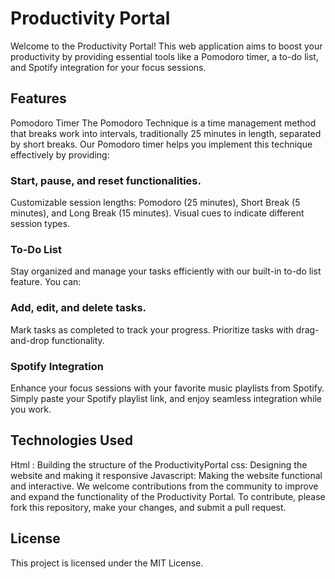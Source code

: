 # Productivity Portal
Welcome to the Productivity Portal! This web application aims to boost your productivity by providing essential tools like a Pomodoro timer, a to-do list, and Spotify integration for your focus sessions.

## Features
Pomodoro Timer
The Pomodoro Technique is a time management method that breaks work into intervals, traditionally 25 minutes in length, separated by short breaks. Our Pomodoro timer helps you implement this technique effectively by providing:

### Start, pause, and reset functionalities.
Customizable session lengths: Pomodoro (25 minutes), Short Break (5 minutes), and Long Break (15 minutes).
Visual cues to indicate different session types.
### To-Do List
Stay organized and manage your tasks efficiently with our built-in to-do list feature. You can:

### Add, edit, and delete tasks.
Mark tasks as completed to track your progress.
Prioritize tasks with drag-and-drop functionality.
### Spotify Integration
Enhance your focus sessions with your favorite music playlists from Spotify. Simply paste your Spotify playlist link, and enjoy seamless integration while you work.
## Technologies Used
Html : Building the structure of the ProductivityPortal
css: Designing the website and making it responsive
Javascript: Making the website functional and interactive.
We welcome contributions from the community to improve and expand the functionality of the Productivity Portal. To contribute, please fork this repository, make your changes, and submit a pull request.

## License
This project is licensed under the MIT License.

